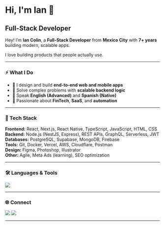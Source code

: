 # Hi, I'm Ian 👋

## Full-Stack Developer

Hey! I’m **Ian Colin**, a **Full-Stack Developer** from **Mexico City** with **7+ years** building modern, scalable apps.  

I love building products that people actually use.

---

### ⚡ What I Do
- 🧱 I design and build **end-to-end web and mobile apps**  
- 🧠 Solve complex problems with **scalable backend logic**  
- 💬 Speak **English (Advanced)** and **Spanish (Native)**  
- 🎯 Passionate about **FinTech**, **SaaS**, and **automation**
---

### 🧠 Tech Stack

**Frontend:** React, Next.js, React Native, TypeScript, JavaScript, HTML, CSS  
**Backend:** Node.js (NestJS, Express), REST APIs, GraphQL, Serverless, JWT  
**Databases:** PostgreSQL, Supabase, MongoDB, Firebase  
**Tools:** Git, Docker, Vercel, AWS, Cloudflare, Postman  
**Design:** Figma, Photoshop, Illustrator  
**Other:** Agile, Meta Ads (learning), SEO optimization

---

### 🛠️ Languages & Tools

<p align="left">
  <img src="https://skillicons.dev/icons?i=ts,js,react,nextjs,nodejs,postgres,git,html,css,docker,aws,vercel,figma" />
</p>

---

### 🌐 Connect

<p align="left">
  <a href="https://github.com/ianarchivo" target="_blank"><img src="https://img.shields.io/badge/GitHub-181717?style=for-the-badge&logo=github&logoColor=white"/></a>
  <a href="mailto:ianmontcolin@gmail.com" target="_blank"><img src="https://img.shields.io/badge/Email-D14836?style=for-the-badge&logo=gmail&logoColor=white"/></a>
</p>

---
